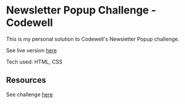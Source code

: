# Newsletter Popup Challenge - Codewell

This is my personal solution to Codewell's Newsletter Popup challenge.

See live version [here](newsletter-cc.vercel.app)

Tech used: HTML, CSS

## Resources

See challenge [here](https://www.codewell.cc/challenges/60a8db35203a0e6180bb5035)
